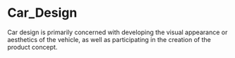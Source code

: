 # Car_Design
Car design is primarily concerned with developing the visual  appearance or aesthetics of the vehicle, as well as participating in the creation of the product concept.
